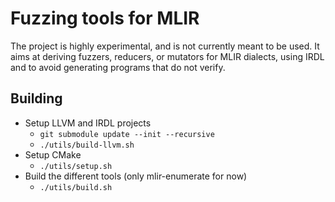 # Fuzzing tools for MLIR

The project is highly experimental, and is not currently meant to be used.
It aims at deriving fuzzers, reducers, or mutators for MLIR dialects, using
IRDL and to avoid generating programs that do not verify.

## Building

- Setup LLVM and IRDL projects
  - `git submodule update --init --recursive`
  - `./utils/build-llvm.sh`
- Setup CMake
  - `./utils/setup.sh`
- Build the different tools (only mlir-enumerate for now)
  - `./utils/build.sh`